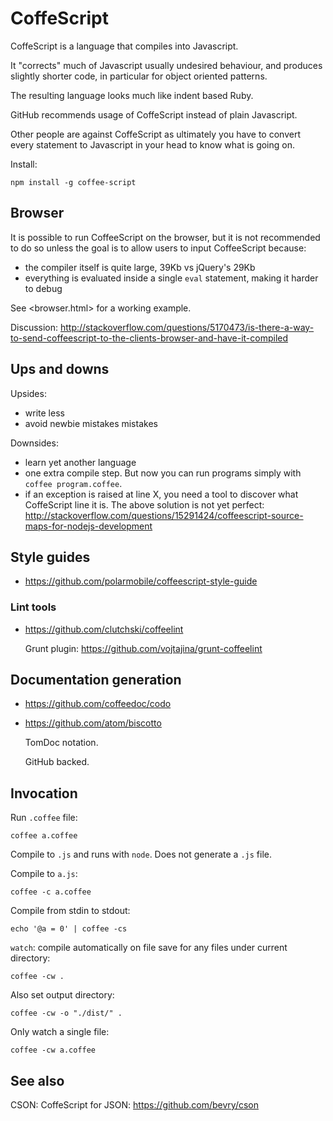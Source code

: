 # CoffeScript

CoffeScript is a language that compiles into Javascript.

It "corrects" much of Javascript usually undesired behaviour, and produces slightly shorter code,
in particular for object oriented patterns.

The resulting language looks much like indent based Ruby.

GitHub recommends usage of CoffeScript instead of plain Javascript.

Other people are against CoffeScript as ultimately you have to convert every statement
to Javascript in your head to know what is going on.

Install:

    npm install -g coffee-script

## Browser

It is possible to run CoffeeScript on the browser, but it is not recommended to do so
unless the goal is to allow users to input CoffeeScript because:

- the compiler itself is quite large, 39Kb vs jQuery's 29Kb
- everything is evaluated inside a single `eval` statement, making it harder to debug

See <browser.html> for a working example.

Discussion: <http://stackoverflow.com/questions/5170473/is-there-a-way-to-send-coffeescript-to-the-clients-browser-and-have-it-compiled>

## Ups and downs

Upsides:

- write less
- avoid newbie mistakes mistakes

Downsides:

- learn yet another language
- one extra compile step. But now you can run programs simply with `coffee program.coffee`.
- if an exception is raised at line X, you need a tool to discover what CoffeScript line it is.
    The above solution is not yet perfect: <http://stackoverflow.com/questions/15291424/coffeescript-source-maps-for-nodejs-development>

## Style guides

- <https://github.com/polarmobile/coffeescript-style-guide>

### Lint tools

-   <https://github.com/clutchski/coffeelint>

    Grunt plugin: <https://github.com/vojtajina/grunt-coffeelint>

## Documentation generation

-   <https://github.com/coffeedoc/codo>

-   <https://github.com/atom/biscotto>

    TomDoc notation.

    GitHub backed.

## Invocation

Run `.coffee` file:

    coffee a.coffee

Compile to `.js` and runs with `node`. Does not generate a `.js` file.

Compile to `a.js`:

    coffee -c a.coffee

Compile from stdin to stdout:

    echo '@a = 0' | coffee -cs

`watch`: compile automatically on file save for any files under current directory:

    coffee -cw .

Also set output directory:

    coffee -cw -o "./dist/" .

Only watch a single file:

    coffee -cw a.coffee

## See also

CSON: CoffeScript for JSON: <https://github.com/bevry/cson>
